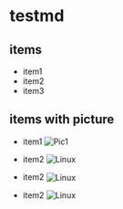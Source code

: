# testmd

## items

* item1
* item2
* item3

## items with picture

* item1
![Pic1](https://www.linux.org/styles/uix/uix/logo.png?raw=true)


* item2 <img src="https://www.linux.org/styles/uix/uix/logo.png" alt="Linux" style="vertical-align: top;" />

* item2 <img src="https://www.linux.org/styles/uix/uix/logo.png" alt="Linux" style="vertical-align: middle;" />

* item2 <img src="https://www.linux.org/styles/uix/uix/logo.png" alt="Linux" style="vertical-align: bottom;" />




